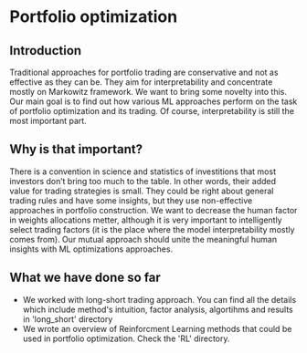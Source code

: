 # Portfolio optimization

## Introduction

Traditional approaches for portfolio trading are conservative and not as effective as they can be. They aim for interpretability and concentrate mostly on Markowitz framework. We want to bring some novelty into this. Our main goal is to find out how various ML approaches perform on the task of portfolio optimization and its trading. Of course, interpretability is still the most important part.

## Why is that important?

There is a convention in science and statistics of investitions that most investors don’t bring too much to the table. In other words, their added value for trading strategies is small. They could be right about general trading rules and have some insights, but they use non-effective approaches in portfolio construction. We want to decrease the human factor in weights allocations metter, although it is very important to intelligently select trading factors (it is the place where the model interpretability mostly comes from). Our mutual approach should unite the meaningful human insights with ML optimizations approaches.

## What we have done so far
 
- We worked with long-short trading approach. You can find all the details which include method's intuition, factor analysis, algortihms and results in 'long_short' directory
- We wrote an overview of Reinforcment Learning methods that could be used in portfolio optimization. Check the 'RL' directory.


